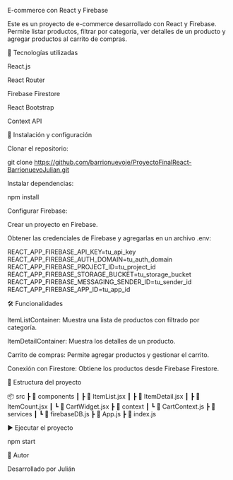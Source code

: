 E-commerce con React y Firebase

Este es un proyecto de e-commerce desarrollado con React y Firebase. Permite listar productos, filtrar por categoría, ver detalles de un producto y agregar productos al carrito de compras.

📌 Tecnologías utilizadas

React.js

React Router

Firebase Firestore

React Bootstrap

Context API

🚀 Instalación y configuración

Clonar el repositorio:

git clone https://github.com/barrionuevoje/ProyectoFinalReact-BarrionuevoJulian.git

Instalar dependencias:

npm install

Configurar Firebase:

Crear un proyecto en Firebase.

Obtener las credenciales de Firebase y agregarlas en un archivo .env:

REACT_APP_FIREBASE_API_KEY=tu_api_key
REACT_APP_FIREBASE_AUTH_DOMAIN=tu_auth_domain
REACT_APP_FIREBASE_PROJECT_ID=tu_project_id
REACT_APP_FIREBASE_STORAGE_BUCKET=tu_storage_bucket
REACT_APP_FIREBASE_MESSAGING_SENDER_ID=tu_sender_id
REACT_APP_FIREBASE_APP_ID=tu_app_id

🛠️ Funcionalidades

ItemListContainer: Muestra una lista de productos con filtrado por categoría.

ItemDetailContainer: Muestra los detalles de un producto.

Carrito de compras: Permite agregar productos y gestionar el carrito.

Conexión con Firestore: Obtiene los productos desde Firebase Firestore.

📂 Estructura del proyecto

📦 src
 ┣ 📂 components
 ┃ ┣ 📜 ItemList.jsx
 ┃ ┣ 📜 ItemDetail.jsx
 ┃ ┣ 📜 ItemCount.jsx
 ┃ ┗ 📜 CartWidget.jsx
 ┣ 📂 context
 ┃ ┗ 📜 CartContext.js
 ┣ 📂 services
 ┃ ┗ 📜 firebaseDB.js
 ┣ 📜 App.js
 ┣ 📜 index.js

▶️ Ejecutar el proyecto

npm start

📌 Autor

Desarrollado por Julián

